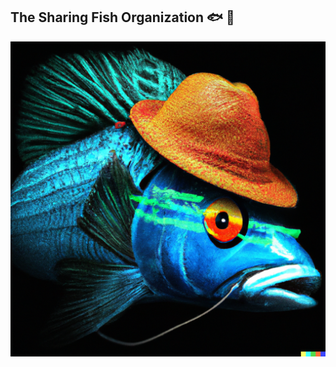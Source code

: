 ## The Sharing Fish Organization 🐟 🤝

![Fish](../docs/dall__e_2024-06-03_11.02.20_-_style_fish_wearing_a__hacking_on_a_computer_digital_art.png)
